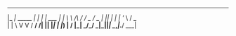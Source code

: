  _____                  _____      _          
|_   _|_      _____  __|_   _|   _| |__   ___ 
  | | \ \ /\ / / _ \/ _ \| || | | | '_ \ / _ \
  | |  \ V  V /  __/  __/| || |_| | |_) |  __/
  |_|   \_/\_/ \___|\___||_| \__,_|_.__/ \___|
